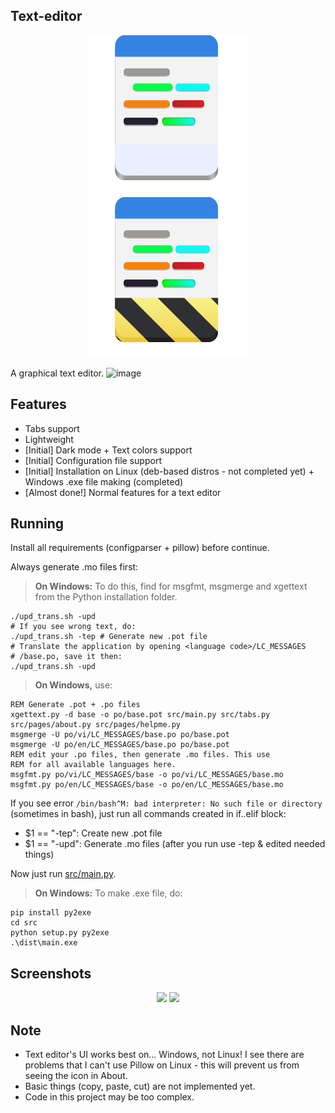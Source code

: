 ## Text-editor
<div align="center">
    <img src="data/org.lebao3105.texteditor.svg">
    <img src="data/org.lebao3105.texteditor.Devel.svg">
</div>

A graphical text editor.
![image](https://user-images.githubusercontent.com/77564176/166142583-5fe685a1-21a4-44e1-8088-73ca27e0b04a.png)

## Features
* Tabs support
* Lightweight
* [Initial] Dark mode + Text colors support
* [Initial] Configuration file support
* [Initial] Installation on Linux (deb-based distros - not completed yet) + Windows .exe file making (completed)
* [Almost done!] Normal features for a text editor

## Running
Install all requirements (configparser + pillow) before continue.

Always generate .mo files first:
> **On Windows:** To do this, find for msgfmt, msgmerge and xgettext from the Python installation folder.

```
./upd_trans.sh -upd
# If you see wrong text, do:
./upd_trans.sh -tep # Generate new .pot file
# Translate the application by opening <language code>/LC_MESSAGES
# /base.po, save it then:
./upd_trans.sh -upd
```

> **On Windows,** use:
```
REM Generate .pot + .po files
xgettext.py -d base -o po/base.pot src/main.py src/tabs.py src/pages/about.py src/pages/helpme.py
msgmerge -U po/vi/LC_MESSAGES/base.po po/base.pot
msgmerge -U po/en/LC_MESSAGES/base.po po/base.pot
REM edit your .po files, then generate .mo files. This use 
REM for all available languages here.
msgfmt.py po/vi/LC_MESSAGES/base -o po/vi/LC_MESSAGES/base.mo
msgfmt.py po/en/LC_MESSAGES/base -o po/en/LC_MESSAGES/base.mo
```

If you see error ```/bin/bash^M: bad interpreter: No such file or directory``` (sometimes in bash), just run all commands created in if..elif block:
* $1 == "-tep": Create new .pot file
* $1 == "-upd": Generate .mo files (after you run use -tep & edited needed things)

Now just run [src/main.py](src/main.py).

> **On Windows:** To make .exe file, do:
```
pip install py2exe
cd src
python setup.py py2exe
.\dist\main.exe
```

## Screenshots
<div align="center">
    <img id="image" src="https://user-images.githubusercontent.com/77564176/166142604-791a81ca-4f4c-47db-b037-b5525c7cf313.png">
    <img id="image" src="https://user-images.githubusercontent.com/77564176/169689858-a131cd42-1d6d-4d2a-976d-7daef4fab5ac.png">
</div>

## Note
* Text editor's UI works best on... Windows, not Linux! I see there are problems that I can't use Pillow on Linux - this will prevent us from seeing the icon in About.
* Basic things (copy, paste, cut) are not implemented yet.
* Code in this project may be too complex.
